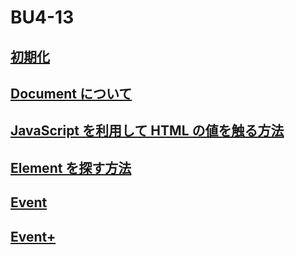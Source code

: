 # BU4-13

## [初期化](https://github.com/PARK-JONGSEOK/BU4-13/pull/1)

## [Document について](https://github.com/PARK-JONGSEOK/BU4-13/pull/2)

## [JavaScript を利用して HTML の値を触る方法](https://github.com/PARK-JONGSEOK/BU4-13/pull/3)

## [Element を探す方法](https://github.com/PARK-JONGSEOK/BU4-13/pull/4)

## [Event](https://github.com/PARK-JONGSEOK/BU4-13/pull/5)

## [Event+](https://github.com/PARK-JONGSEOK/BU4-13/pull/6)

